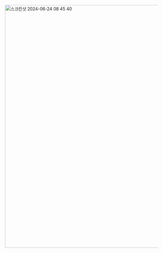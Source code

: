 <img width="800" alt="스크린샷 2024-06-24 08 45 40" src="https://github.com/jongwon1004/MunchyMarket/assets/106206924/a8a4cb93-ffaa-421e-9051-88265a3c521c">
